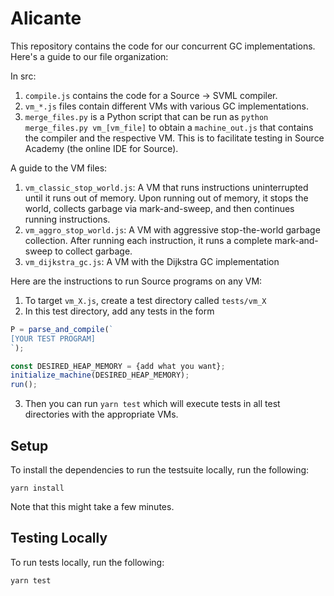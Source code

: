 # Alicante
This repository contains the code for our concurrent GC implementations. Here's a guide to our file organization:

In src:
1. `compile.js` contains the code for a Source -> SVML compiler.
2. `vm_*.js` files contain different VMs with various GC implementations.
3. `merge_files.py` is a Python script that can be run as 
`python merge_files.py vm_[vm_file]` to obtain a `machine_out.js` 
that contains the compiler and the respective VM. This is to facilitate
testing in Source Academy (the online IDE for Source).

A guide to the VM files:
1. `vm_classic_stop_world.js`: A VM that runs instructions uninterrupted
until it runs out of memory. Upon running out of memory, it stops the 
world, collects garbage via mark-and-sweep, and then continues running
instructions.
2. `vm_aggro_stop_world.js`: A VM with aggressive stop-the-world garbage
collection. After running each instruction, it runs a complete mark-and-sweep
to collect garbage.
3. `vm_dijkstra_gc.js`: A VM with the Dijkstra GC implementation

Here are the instructions to run Source programs on any VM:
1. To target `vm_X.js`, create a test directory called `tests/vm_X`
2. In this test directory, add any tests in the form
```javascript
P = parse_and_compile(`
[YOUR TEST PROGRAM]
`);

const DESIRED_HEAP_MEMORY = {add what you want};
initialize_machine(DESIRED_HEAP_MEMORY);
run();
```
3. Then you can run `yarn test` which will execute tests in all test directories with the appropriate 
VMs.

## Setup
To install the dependencies to run the testsuite locally, run the following:

```{0}
yarn install
```
Note that this might take a few minutes.


## Testing Locally
To run tests locally, run the following:
```{0}
yarn test
```
